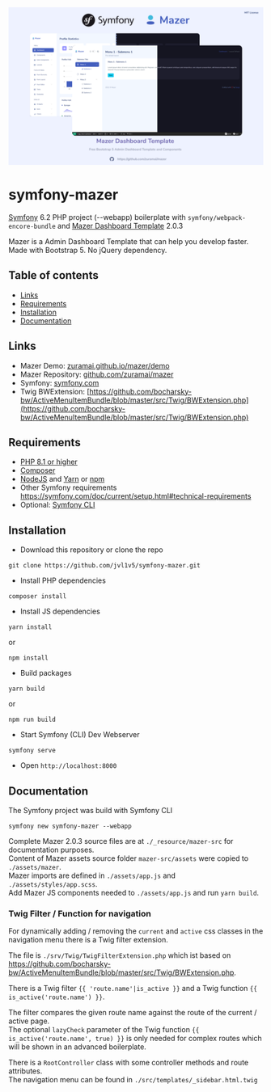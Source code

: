 ![Mazer Screenshot](screenshot.png)

# symfony-mazer
[Symfony](https://symfony.com/) 6.2 PHP project (--webapp) boilerplate with `symfony/webpack-encore-bundle` and [Mazer Dashboard Template](https://github.com/zuramai/mazer) 2.0.3

Mazer is a Admin Dashboard Template that can help you develop faster. Made with Bootstrap 5. No jQuery dependency.

## Table of contents

- [Links](#links)
- [Requirements](#requirements)
- [Installation](#installation)
- [Documentation](#documentation)

## Links
- Mazer Demo: [zuramai.github.io/mazer/demo](https://zuramai.github.io/mazer/demo)
- Mazer Repository: [github.com/zuramai/mazer](https://github.com/zuramai/mazer)
- Symfony: [symfony.com](https://symfony.com)
- Twig BWExtension: [https://github.com/bocharsky-bw/ActiveMenuItemBundle/blob/master/src/Twig/BWExtension.php](https://github.com/bocharsky-bw/ActiveMenuItemBundle/blob/master/src/Twig/BWExtension.php)

## Requirements
- [PHP 8.1 or higher](https://www.php.net/manual/en/install.php)
- [Composer](https://getcomposer.org/download)
- [NodeJS](https://nodejs.org/en/download/) and [Yarn](https://classic.yarnpkg.com/en/) or [npm](https://docs.npmjs.com/downloading-and-installing-node-js-and-npm)
- Other Symfony requirements https://symfony.com/doc/current/setup.html#technical-requirements
- Optional: [Symfony CLI](https://symfony.com/download)

## Installation
- Download this repository or clone the repo
```
git clone https://github.com/jvl1v5/symfony-mazer.git
```
- Install PHP dependencies
```
composer install
```
- Install JS dependencies
```
yarn install
```
or
```
npm install
```
- Build packages

```
yarn build
```
or

```
npm run build
```

- Start Symfony (CLI) Dev Webserver
```
symfony serve
```
-  Open `http://localhost:8000`

## Documentation
The Symfony project was build with Symfony CLI
```
symfony new symfony-mazer --webapp
```
Complete Mazer 2.0.3 source files are at `./_resource/mazer-src` for documentation purposes.  
Content of Mazer assets source folder `mazer-src/assets` were copied to `./assets/mazer`.  
Mazer imports are defined in `./assets/app.js` and `./assets/styles/app.scss`.  
Add Mazer JS components needed to `./assets/app.js` and run `yarn build`.  


### Twig Filter / Function for navigation
For dynamically adding / removing the `current` and `active` css classes in the navigation menu there is a Twig filter extension.

The file is `./srv/Twig/TwigFilterExtension.php` which ist based on https://github.com/bocharsky-bw/ActiveMenuItemBundle/blob/master/src/Twig/BWExtension.php.

There is a Twig filter `{{ 'route.name'|is_active }}` and a Twig function `{{ is_active('route.name') }}`.

The filter compares the given route name against the route of the current / active page.  
The optional `lazyCheck` parameter of the Twig function `{{ is_active('route.name', true) }}` is only needed for complex routes which will be shown in an advanced boilerplate.

There is a `RootController` class with some controller methods and route attributes.  
The navigation menu can be found in `./src/templates/_sidebar.html.twig`


